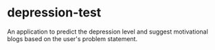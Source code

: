# depression-test
An application to predict the depression level and suggest motivational blogs based on the user's problem statement.
